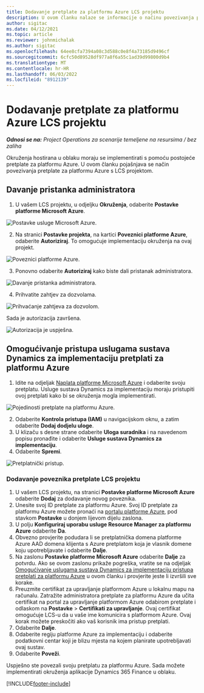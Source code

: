 ```yaml
---
title: Dodavanje pretplate za platformu Azure LCS projektu
description: U ovom članku nalaze se informacije o načinu povezivanja pretplate za platformu Azure s LCS projektom.
author: sigitac
ms.date: 04/12/2021
ms.topic: article
ms.reviewer: johnmichalak
ms.author: sigitac
ms.openlocfilehash: 64ee8cfa7394a08c3d588c0e8f4a73185d9496cf
ms.sourcegitcommit: 6cfc50d89528df977a8f6a55c1ad39d99800d9b4
ms.translationtype: MT
ms.contentlocale: hr-HR
ms.lasthandoff: 06/03/2022
ms.locfileid: "8912139"
---
```

# <a name="add-an-azure-subscription-to-an-lcs-project"></a>Dodavanje pretplate za platformu Azure LCS projektu

_**Odnosi se na:** Project Operations za scenarije temeljene na resursima / bez zaliha_

Okruženja hostirana u oblaku moraju se implementirati s pomoću postojeće pretplate za platformu Azure. U ovom članku pojašnjava se način povezivanja pretplate za platformu Azure s LCS projektom. 

## <a name="grant-admin-consent"></a>Davanje pristanka administratora

1. U vašem LCS projektu, u odjeljku **Okruženja**, odaberite **Postavke platforme Microsoft Azure**.

![Postavke usluge Microsoft Azure.](./media/1MicrosoftAzureSettings.png)

2. Na stranici **Postavke projekta**, na kartici **Poveznici platforme Azure**, odaberite **Autoriziraj**. To omogućuje implementaciju okruženja na ovaj projekt.

![Poveznici platforme Azure.](./media/2AzureConnectors.png)

3. Ponovno odaberite **Autoriziraj** kako biste dali pristanak administratora.

![Davanje pristanka administratora.](./media/3GrantAdminConsent.png)

4. Prihvatite zahtjev za dozvolama.

![Prihvaćanje zahtjeva za dozvolom.](./media/4AcceptPermissionRequest.png)

Sada je autorizacija završena. 

![Autorizacija je uspješna.](./media/5AuthorizationComplete.png)

## <a name="provide-dynamics-deployment-services-access-to-your-azure-subscription"></a><a name="provide"></a>Omogućivanje pristupa uslugama sustava Dynamics za implementaciju pretplati za platformu Azure

1. Idite na odjeljak [Naplata platforme Microsoft Azure](https://portal.azure.com/#blade/Microsoft\_Azure\_Billing/SubscriptionsBlade) i odaberite svoju pretplatu. Usluge sustava Dynamics za implementaciju moraju pristupiti ovoj pretplati kako bi se okruženja mogla implementirati.

![Pojedinosti pretplate na platformu Azure.](./media/6AzureSubscription.png)

2. Odaberite **Kontrola pristupa (IAM)** u navigacijskom oknu, a zatim odaberite **Dodaj dodjelu uloge**.
3. U klizaču s desne strane odaberite **Uloga suradnika** i na navedenom popisu pronađite i odaberite **Usluge sustava Dynamics za implementaciju**. 
4. Odaberite **Spremi**.

![Pretplatnički pristup.](./media/7SubscriptionAccess.png)

### <a name="add-a-subscription-connector-to-an-lcs-project"></a>Dodavanje poveznika pretplate LCS projektu

1. U vašem LCS projektu, na stranici **Postavke platforme Microsoft Azure** odaberite **Dodaj** za dodavanje novog poveznika.
2. Unesite svoj ID pretplate za platformu Azure. Svoj ID pretplate za platformu Azure možete pronaći na [portalu platforme Azure](https://ms.portal.azure.com/), pod stavkom **Postavke** u donjem lijevom dijelu zaslona.
3. U polju **Konfiguriraj uporabu usluge Resource Manager za platformu Azure** odaberite **Da**.
4. Obvezno provjerite podudara li se pretplatnička domena platforme Azure AAD domena klijenta s Azure pretplatom koja je vlasnik domene koju upotrebljavate i odaberite **Dalje**.
5. Na zaslonu **Postavke platforme Microsoft Azure** odaberite **Dalje** za potvrdu. Ako se ovom zaslonu prikaže pogreška, vratite se na odjeljak [Omogućivanje uslugama sustava Dynamics za implementaciju pristupa pretplati za platformu Azure](#provide) u ovom članku i provjerite jeste li izvršili sve korake.
6. Preuzmite certifikat za upravljanje platformom Azure u lokalnu mapu na računalu. Zatražite administratora pretplate za platformu Azure da učita certifikat na portal za upravljanje platformom Azure odabirom pretplate i odlaskom na **Postavke** > **Certifikati za upravljanje**. Ovaj certifikat omogućuje LCS-u da u vaše ime komunicira s platformom Azure. Ovaj korak možete preskočiti ako vaš korisnik ima pristup pretplati.
7. Odaberite **Dalje**.
8. Odaberite regiju platforme Azure za implementaciju i odaberite podatkovni centar koji je blizu mjesta na kojem planirate upotrebljavati ovaj sustav.
9.  Odaberite **Poveži**.

Uspješno ste povezali svoju pretplatu za platformu Azure. Sada možete implementirati okruženja aplikacije Dynamics 365 Finance u oblaku.




[!INCLUDE[footer-include](../includes/footer-banner.md)]
